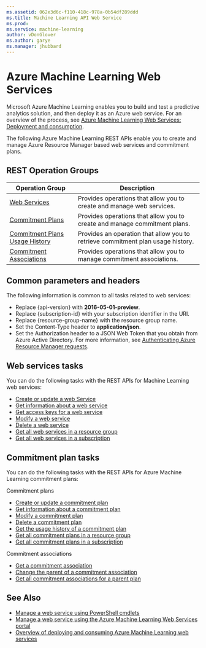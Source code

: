 ```yaml
---
ms.assetid: 062e3d6c-f110-418c-978a-0b54df289ddd
ms.title: Machine Learning API Web Service
ms.prod:
ms.service: machine-learning
author: vDonGlover
ms.author: garye
ms.manager: jhubbard
---
```


# Azure Machine Learning Web Services

Microsoft Azure Machine Learning enables you to build and test a predictive analytics solution, and then deploy it as an Azure web service. 
For an overview of the process, see [Azure Machine Learning Web Services: Deployment and consumption](https://review.docs.microsoft.com/azure/machine-learning/machine-learning-deploy-consume-web-service-guide).

The following Azure Machine Learning REST APIs enable you to create and manage Azure Resource Manager based web services and commitment plans.

<!--
For information common to all these APIs, see [Common parameters and headers](common-parameters-headers.md)
-->

## REST Operation Groups


| Operation Group | Description |
|-----------------|-------------|
|  [Web Services](./webservices.md) | Provides operations that allow you to create and manage web services. |
|  [Commitment Plans](./commitmentplans.md) | Provides operations that allow you to create and manage commitment plans. |
|  [Commitment Plans Usage History](./usagehistory.md) | Provides an operation that allow you to retrieve commitment plan usage history. |
|  [Commitment Associations](./commitmentassociations.md) | Provides operations that allow you to manage commitment associations. |

## Common parameters and headers

The following information is common to all tasks related to web services:

- Replace {api-version} with **2016-05-01-preview**.
- Replace {subscription-id} with your subscription identifier in the URI.
- Replace {resource-group-name} with the resource group name.
- Set the Content-Type header to **application/json**.
- Set the Authorization header to a JSON Web Token that you obtain from Azure Active Directory.
  For more information, see [Authenticating Azure Resource Manager requests](https://msdn.microsoft.com/library/azure/dn790557.aspx).

## Web services tasks
You can do the following tasks with the REST APIs for Machine Learning web services:

- [Create or update a web Service](./webservices.md#WebServices_CreateOrUpdate)
- [Get information about a web service](./webservices.md#WebServices_Get)
- [Get access keys for a web service](./webservices.md#WebServices_ListKeys)
- [Modify a web service](./webservices.md#WebServices_Patch)
- [Delete a web service](./webservices.md#WebServices_Remove)
- [Get all web services in a resource group](./webservices.md#WebServices_ListInResourceGroup)
- [Get all web services in a subscription](./webservices.md#WebServices_List)

## Commitment plan tasks
You can do the following tasks with the REST APIs for Azure Machine Learning commitment plans:

Commitment plans
- [Create or update a commitment plan](./commitmentplans.md#CommitmentPlans_CreateOrUpdate)
- [Get information about a commitment plan](./commitmentplans.md#CommitmentPlans_Get)
- [Modify a commitment plan](./commitmentplans.md#CommitmentPlans_Patch)
- [Delete a commitment plan](./commitmentplans.md#CommitmentPlans_Remove)
- [Get the usage history of a commitment plan](./machinelearning/usagehistory.md)
- [Get all commitment plans in a resource group](./commitmentplans.md#CommitmentPlans_ListInResourceGroup)
- [Get all commitment plans in a subscription](./commitmentplans.md#CommitmentPlans_List)

Commitment associations
- [Get a commitment association](./commitmentassociations.md#CommitmentAssociations_Get)
- [Change the parent of a commitment association](./commitmentassociations.md#CommitmentAssociations_Move)
- [Get all commitment associations for a parent plan](./commitmentassociations.md#CommitmentAssociations_List)


## See Also

- [Manage a web service using PowerShell cmdlets](../../../powershell/resourcemanager/azurerm.machinelearning/v0.11.0/azurerm.machinelearning.md)
- [Manage a web service using the Azure Machine Learning Web Services portal](https://review.docs.microsoft.com/azure/machine-learning/machine-learning-manage-new-webservice)
- [Overview of deploying and consuming Azure Machine Learning web services](https://review.docs.microsoft.com/azure/machine-learning/machine-learning-deploy-consume-web-service-guide)
